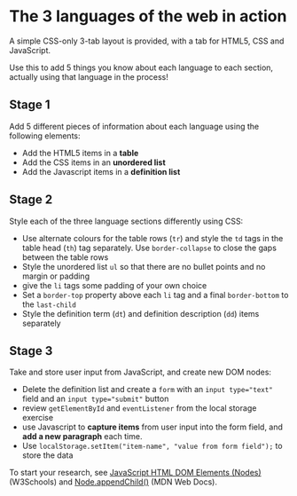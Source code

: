 # The 3 languages of the web in action

A simple CSS-only 3-tab layout is provided, with a tab for HTML5, CSS and JavaScript.

Use this to add 5 things you know about each language to each section, actually using that language in the process!

## Stage 1

Add 5 different pieces of information about each language using the following elements:

- Add the HTML5 items in a **table**
- Add the CSS items in an **unordered list**
- Add the Javascript items in a **definition list**

## Stage 2

Style each of the three language sections differently using CSS:

- Use alternate colours for the table rows (`tr`) and style the `td` tags in the table head (`th`) tag separately. Use `border-collapse` to close the gaps between the table rows
- Style the unordered list `ul` so that there are no bullet points and no margin or padding
- give the `li` tags some padding of your own choice
- Set a `border-top` property above each `li` tag and a final `border-bottom` to the `last-child`
- Style the definition term (`dt`) and definition description (`dd`) items separately

## Stage 3

Take and store user input from JavaScript, and create new DOM nodes:

- Delete the definition list and create a `form` with an `input type="text"` field and an `input type="submit"` button
- review `getElementById` and `eventListener` from the local storage exercise
- use Javascript to **capture items** from user input into the form field, and **add a new paragraph** each time.
- Use `localStorage.setItem("item-name", "value from form field");` to store the data

To start your research, see [JavaScript HTML DOM Elements (Nodes)](https://www.w3schools.com/js/js_htmldom_nodes.asp) (W3Schools) and [Node.appendChild()](https://developer.mozilla.org/en-US/docs/Web/API/Node/appendChild) (MDN Web Docs).